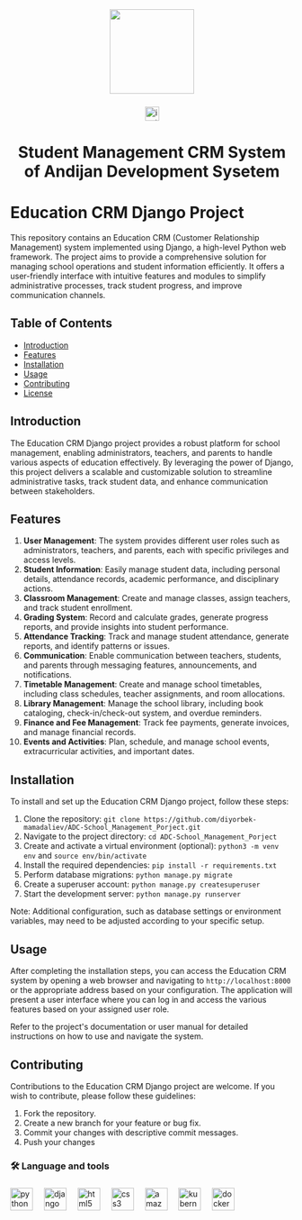 <div align="center">
  <img height="150" src="https://media-private.canva.com/MAC-4u1sev8/1/thumbnail.png?X-Amz-Algorithm=AWS4-HMAC-SHA256&X-Amz-Credential=AKIAJWF6QO3UH4PAAJ6Q%2F20230625%2Fus-east-1%2Fs3%2Faws4_request&X-Amz-Date=20230625T020050Z&X-Amz-Expires=51792&X-Amz-Signature=525016c7f33ce8478b410078517b5aa1617d4233fa3dad7bc81b1629b2dd1aab&X-Amz-SignedHeaders=host&response-expires=Sun%2C%2025%20Jun%202023%2016%3A24%3A02%20GMT"  />
</div>

###

<div align="center">
  <a href="https://instagram.com/adc_educate" target="_blank">
    <img src="https://img.shields.io/static/v1?message=Instagram&logo=instagram&label=&color=E4405F&logoColor=white&labelColor=&style=for-the-badge" height="25" alt="instagram logo"  />
  </a>
</div>

###

<h1 align="center">Student Management CRM System of Andijan Development Sysetem</h1>

###

# Education CRM Django Project

This repository contains an Education CRM (Customer Relationship Management) system implemented using Django, a high-level Python web framework. The project aims to provide a comprehensive solution for managing school operations and student information efficiently. It offers a user-friendly interface with intuitive features and modules to simplify administrative processes, track student progress, and improve communication channels.

## Table of Contents

- [Introduction](#introduction)
- [Features](#features)
- [Installation](#installation)
- [Usage](#usage)
- [Contributing](#contributing)
- [License](#license)

## Introduction

The Education CRM Django project provides a robust platform for school management, enabling administrators, teachers, and parents to handle various aspects of education effectively. By leveraging the power of Django, this project delivers a scalable and customizable solution to streamline administrative tasks, track student data, and enhance communication between stakeholders.

## Features

1. **User Management**: The system provides different user roles such as administrators, teachers, and parents, each with specific privileges and access levels.
2. **Student Information**: Easily manage student data, including personal details, attendance records, academic performance, and disciplinary actions.
3. **Classroom Management**: Create and manage classes, assign teachers, and track student enrollment.
4. **Grading System**: Record and calculate grades, generate progress reports, and provide insights into student performance.
5. **Attendance Tracking**: Track and manage student attendance, generate reports, and identify patterns or issues.
6. **Communication**: Enable communication between teachers, students, and parents through messaging features, announcements, and notifications.
7. **Timetable Management**: Create and manage school timetables, including class schedules, teacher assignments, and room allocations.
8. **Library Management**: Manage the school library, including book cataloging, check-in/check-out system, and overdue reminders.
9. **Finance and Fee Management**: Track fee payments, generate invoices, and manage financial records.
10. **Events and Activities**: Plan, schedule, and manage school events, extracurricular activities, and important dates.

## Installation

To install and set up the Education CRM Django project, follow these steps:

1. Clone the repository: `git clone https://github.com/diyorbek-mamadaliev/ADC-School_Management_Porject.git`
2. Navigate to the project directory: `cd ADC-School_Management_Porject`
3. Create and activate a virtual environment (optional): `python3 -m venv env` and `source env/bin/activate`
4. Install the required dependencies: `pip install -r requirements.txt`
5. Perform database migrations: `python manage.py migrate`
6. Create a superuser account: `python manage.py createsuperuser`
7. Start the development server: `python manage.py runserver`

Note: Additional configuration, such as database settings or environment variables, may need to be adjusted according to your specific setup.

## Usage

After completing the installation steps, you can access the Education CRM system by opening a web browser and navigating to `http://localhost:8000` or the appropriate address based on your configuration. The application will present a user interface where you can log in and access the various features based on your assigned user role.

Refer to the project's documentation or user manual for detailed instructions on how to use and navigate the system.

## Contributing

Contributions to the Education CRM Django project are welcome. If you wish to contribute, please follow these guidelines:

1. Fork the repository.
2. Create a new branch for your feature or bug fix.
3. Commit your changes with descriptive commit messages.
4. Push your changes


###

<h3 align="left">🛠 Language and tools</h3>

###

<div align="left">
  <img src="https://cdn.jsdelivr.net/gh/devicons/devicon/icons/python/python-original.svg" height="40" alt="python logo"  />
  <img width="12" />
  <img src="https://cdn.jsdelivr.net/gh/devicons/devicon/icons/django/django-plain.svg" height="40" alt="django logo"  />
  <img width="12" />
  <img src="https://cdn.jsdelivr.net/gh/devicons/devicon/icons/html5/html5-original.svg" height="40" alt="html5 logo"  />
  <img width="12" />
  <img src="https://cdn.jsdelivr.net/gh/devicons/devicon/icons/css3/css3-original.svg" height="40" alt="css3 logo"  />
  <img width="12" />
  <img src="https://cdn.jsdelivr.net/gh/devicons/devicon/icons/amazonwebservices/amazonwebservices-original.svg" height="40" alt="amazonwebservices logo"  />
  <img width="12" />
  <img src="https://cdn.jsdelivr.net/gh/devicons/devicon/icons/kubernetes/kubernetes-plain.svg" height="40" alt="kubernetes logo"  />
  <img width="12" />
  <img src="https://cdn.jsdelivr.net/gh/devicons/devicon/icons/docker/docker-plain-wordmark.svg" height="40" alt="docker logo"  />
</div>

###


###
